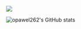 ![](https://komarev.com/ghpvc/?username=your-github-opawel262)

![opawel262's GitHub stats](https://github-readme-stats.vercel.app/api?username=opawel262&show_icons=true&theme=transparent)
